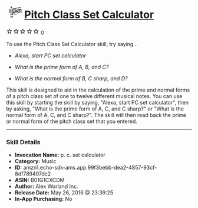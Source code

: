 # &nbsp;<img src="skill_icon" alt="Pitch Class Set Calculator icon" width="36"> [Pitch Class Set Calculator](http://alexa.amazon.com/#skills/amzn1.echo-sdk-ams.app.99f3bebb-dea2-4857-93cf-8df789497dc2)
![0 stars](../../images/ic_star_border_black_18dp_1x.png)![0 stars](../../images/ic_star_border_black_18dp_1x.png)![0 stars](../../images/ic_star_border_black_18dp_1x.png)![0 stars](../../images/ic_star_border_black_18dp_1x.png)![0 stars](../../images/ic_star_border_black_18dp_1x.png) 0

To use the Pitch Class Set Calculator skill, try saying...

* *Alexa, start PC set calculator*

* *What is the prime form of A, B, and C?*

* *What is the normal form of B, C sharp, and D?*

This skill is designed to aid in the calculation of the prime and normal forms of a pitch class set of one to twelve different musical notes.
You can use this skill by starting the skill by saying, "Alexa, start PC set calculator", then by asking, "What is the prime form of A, C, and C sharp?" or "What is the normal form of A, C, and C sharp?".
The skill will then read back the prime or normal form of the pitch class set that you entered.

***

### Skill Details

* **Invocation Name:** p. c. set calculator
* **Category:** Music
* **ID:** amzn1.echo-sdk-ams.app.99f3bebb-dea2-4857-93cf-8df789497dc2
* **ASIN:** B01G1CXCDM
* **Author:** Alex Worland Inc.
* **Release Date:** May 26, 2016 @ 23:39:25
* **In-App Purchasing:** No
